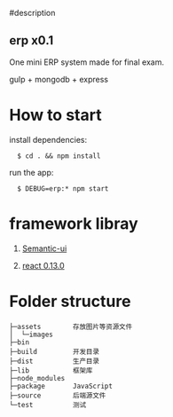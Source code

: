 #description

## erp x0.1

One mini ERP system made for final exam.

gulp + mongodb + express

# How to start

install dependencies:

```
  $ cd . && npm install
```

run the app:

```
  $ DEBUG=erp:* npm start
```

# framework libray

1. [Semantic-ui](https://github.com/Semantic-Org/Semantic-UI)

1. [react 0.13.0](http://reactjs.cn/react/downloads.html)

# Folder structure

```
├─assets        存放图片等资源文件
│  └─images
├─bin           
├─build         开发目录
├─dist          生产目录
├─lib           框架库
├─node_modules  
├─package       JavaScript
├─source        后端源文件
└─test          测试
```
